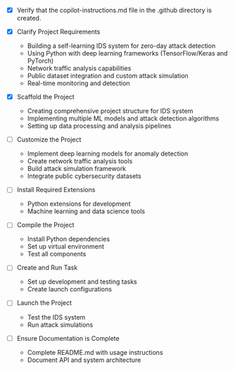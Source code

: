 - [x] Verify that the copilot-instructions.md file in the .github directory is created.

- [x] Clarify Project Requirements

  - Building a self-learning IDS system for zero-day attack detection
  - Using Python with deep learning frameworks (TensorFlow/Keras and PyTorch)
  - Network traffic analysis capabilities
  - Public dataset integration and custom attack simulation
  - Real-time monitoring and detection

- [x] Scaffold the Project

  - Creating comprehensive project structure for IDS system
  - Implementing multiple ML models and attack detection algorithms
  - Setting up data processing and analysis pipelines

- [ ] Customize the Project

  - Implement deep learning models for anomaly detection
  - Create network traffic analysis tools
  - Build attack simulation framework
  - Integrate public cybersecurity datasets

- [ ] Install Required Extensions

  - Python extensions for development
  - Machine learning and data science tools

- [ ] Compile the Project

  - Install Python dependencies
  - Set up virtual environment
  - Test all components

- [ ] Create and Run Task

  - Set up development and testing tasks
  - Create launch configurations

- [ ] Launch the Project

  - Test the IDS system
  - Run attack simulations

- [ ] Ensure Documentation is Complete
  - Complete README.md with usage instructions
  - Document API and system architecture
